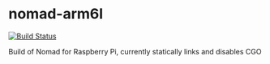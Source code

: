 # nomad-arm6l
[![Build Status](https://travis-ci.org/nicholasjackson/nomad-arm6l.svg?branch=master)](https://travis-ci.org/nicholasjackson/nomad-arm6l)

Build of Nomad for Raspberry Pi, currently statically links and disables CGO
